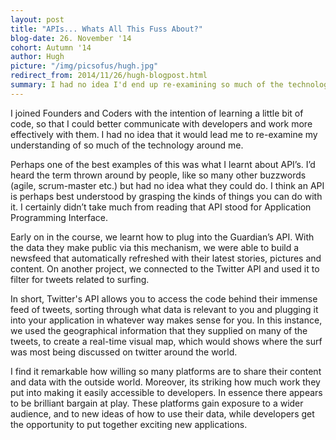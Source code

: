 ```yaml
---
layout: post
title: "APIs... Whats All This Fuss About?"
blog-date: 26. November '14
cohort: Autumn '14
author: Hugh
picture: "/img/picsofus/hugh.jpg"
redirect_from: 2014/11/26/hugh-blogpost.html 
summary: I had no idea I'd end up re-examining so much of the technology around me....  
---
```


I joined Founders and Coders with the intention of learning a little bit of code, so that I could better communicate with developers and work more effectively with them. I had no idea that it would lead me to re-examine my understanding of so much of the technology around me.  

Perhaps one of the best examples of this was what I learnt about API’s. I’d heard the term thrown around by people, like so many other buzzwords (agile, scrum-master etc.) but had no idea what they could do. I think an API is perhaps best understood by grasping the kinds of things you can do with it. I certainly didn’t take much from reading that API stood for Application Programming Interface.

Early on in the course, we learnt how to plug into the Guardian’s API. With the data they make public via this mechanism, we were able to build a newsfeed that automatically refreshed with their latest stories, pictures and content. On another project, we connected to the Twitter API and used it to filter for tweets related to surfing. 

In short, Twitter's API allows you to access the code behind their immense feed of tweets, sorting through what data is relevant to you and plugging it into your application in whatever way makes sense for you. In this instance, we used the geographical information that they supplied on many of the tweets, to create a real-time visual map, which would shows where the surf was most being discussed on twitter around the world.   

I find it remarkable how willing so many platforms are to share their content and data with the outside world. Moreover, its striking how much work they put into making it easily accessible to developers. In essence there appears to be brilliant bargain at play. These platforms gain exposure to a wider audience, and to new ideas of how to use their data, while developers get the opportunity to put together exciting new applications.   



